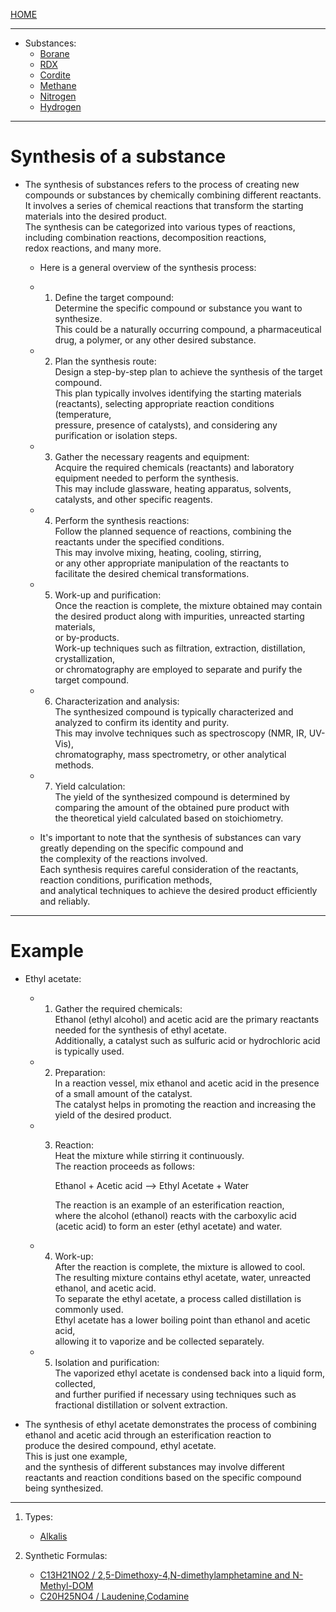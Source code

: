 [HOME](/README.md)  

----------------------     

- Substances:
  - [Borane](/assets/docs/synthesis/substances/chemical/Borane/readme.md)
  - [RDX](/assets/docs/synthesis/substances/chemical/RDX/readme.md)   
  - [Cordite](/assets/docs/synthesis/substances/chemical/Cordite/readme.md)    
  - [Methane](/assets/docs/synthesis/substances/chemical/Methane/readme.md)  
  - [Nitrogen](/assets/docs/synthesis/substances/chemical/Nitrogen/readme.md)
  - [Hydrogen](/assets/docs/earth/elements/formation/elements/Hydrogen/readme.md)    
  

----------------------    

# Synthesis of a substance   
  - The synthesis of substances refers to the process of creating new compounds or substances by chemically combining different reactants.    
     It involves a series of chemical reactions that transform the starting materials into the desired product.    
      The synthesis can be categorized into various types of reactions, including combination reactions, decomposition reactions,    
       redox reactions, and many more.   
  
     - Here is a general overview of the synthesis process:   
   
      - 1. Define the target compound:     
            Determine the specific compound or substance you want to synthesize.    
             This could be a naturally occurring compound, a pharmaceutical drug, a polymer, or any other desired substance.      

      - 2. Plan the synthesis route:     
            Design a step-by-step plan to achieve the synthesis of the target compound.     
             This plan typically involves identifying the starting materials (reactants), selecting appropriate reaction conditions (temperature,       
              pressure, presence of catalysts), and considering any purification or isolation steps.     
   
      - 3. Gather the necessary reagents and equipment:      
            Acquire the required chemicals (reactants) and laboratory equipment needed to perform the synthesis.     
             This may include glassware, heating apparatus, solvents, catalysts, and other specific reagents.    
   
      - 4. Perform the synthesis reactions:     
            Follow the planned sequence of reactions, combining the reactants under the specified conditions.     
             This may involve mixing, heating, cooling, stirring,    
              or any other appropriate manipulation of the reactants to facilitate the desired chemical transformations.    

      - 5. Work-up and purification:    
            Once the reaction is complete, the mixture obtained may contain the desired product along with impurities, unreacted starting materials,    
             or by-products.    
              Work-up techniques such as filtration, extraction, distillation, crystallization,    
               or chromatography are employed to separate and purify the target compound.    
     
      - 6. Characterization and analysis:    
            The synthesized compound is typically characterized and analyzed to confirm its identity and purity.    
             This may involve techniques such as spectroscopy (NMR, IR, UV-Vis),     
              chromatography, mass spectrometry, or other analytical methods.    
   
      - 7. Yield calculation:   
            The yield of the synthesized compound is determined by comparing the amount of the obtained pure product with    
             the theoretical yield calculated based on stoichiometry.   

       - It's important to note that the synthesis of substances can vary greatly depending on the specific compound and     
          the complexity of the reactions involved.     
           Each synthesis requires careful consideration of the reactants, reaction conditions, purification methods,     
            and analytical techniques to achieve the desired product efficiently and reliably.     

-----------------------

# Example  
 - Ethyl acetate:  
    -  1. Gather the required chemicals:    
           Ethanol (ethyl alcohol) and acetic acid are the primary reactants needed for the synthesis of ethyl acetate.     
            Additionally, a catalyst such as sulfuric acid or hydrochloric acid is typically used.   
   
    -  2. Preparation:     
           In a reaction vessel, mix ethanol and acetic acid in the presence of a small amount of the catalyst.      
            The catalyst helps in promoting the reaction and increasing the yield of the desired product.    

    -  3. Reaction:     
           Heat the mixture while stirring it continuously.  
            The reaction proceeds as follows:    
     
           Ethanol + Acetic acid ⟶ Ethyl Acetate + Water

          The reaction is an example of an esterification reaction,    
           where the alcohol (ethanol) reacts with the carboxylic acid (acetic acid) to form an ester (ethyl acetate) and water.  
   
    -  4. Work-up:    
          After the reaction is complete, the mixture is allowed to cool.   
           The resulting mixture contains ethyl acetate, water, unreacted ethanol, and acetic acid.    
            To separate the ethyl acetate, a process called distillation is commonly used.    
             Ethyl acetate has a lower boiling point than ethanol and acetic acid,   
              allowing it to vaporize and be collected separately.   
   
    -  5. Isolation and purification:    
           The vaporized ethyl acetate is condensed back into a liquid form, collected,   
            and further purified if necessary using techniques such as fractional distillation or solvent extraction.   
     
  - The synthesis of ethyl acetate demonstrates the process of combining ethanol and acetic acid through an esterification reaction to     
     produce the desired compound, ethyl acetate.     
      This is just one example,     
       and the synthesis of different substances may involve different reactants and reaction conditions based on the specific compound being synthesized.    

---------------

1. Types:  
   - [Alkalis](/assets/docs/synthesis/substances/types/Alkalis/readme.md)  


2. Synthetic Formulas:  
   - [C13H21NO2 / 2,5-Dimethoxy-4,N-dimethylamphetamine and N-Methyl-DOM](/assets/docs/synthesis/substances/formulas/syn/1/readme.md)   
   - [C20H25NO4 / Laudenine,Codamine](/assets/docs/synthesis/substances/formulas/syn/2/readme.md)     
